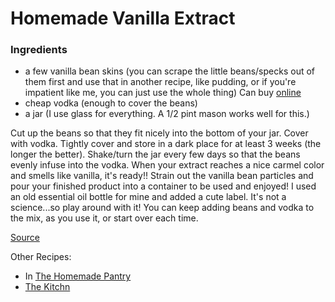 # Homemade Vanilla Extract

### Ingredients
- a few vanilla bean skins (you can scrape the little beans/specks out of them first and use that in another recipe, like pudding, or if you're impatient like me, you can just use the whole thing) Can buy [online](http://www.olivenation.com/Bourbon-Madagascar-Vanilla-Beans-P84.aspx)
- cheap vodka (enough to cover the beans)
- a jar (I use glass for everything.  A 1/2 pint mason works well for this.)

Cut up the beans so that they fit nicely into the bottom of your jar.  Cover with vodka.  Tightly cover and store in a dark place for at least 3 weeks (the longer the better).  Shake/turn the jar every few days so that the beans evenly infuse into the vodka.  When your extract reaches a nice carmel color and smells like vanilla, it's ready!!  Strain out the vanilla bean particles and pour your finished product into a container to be used and enjoyed!  I used an old essential oil bottle for mine and added a cute label.  It's not a science...so play around with it!  You can keep adding beans and vodka to the mix, as you use it, or start over each time.

[Source](http://www.contented-bee.com/blog/2014/4/23/homemade-vanilla)

Other Recipes:
- In [The Homemade Pantry](http://www.amazon.com/The-Homemade-Pantry-Buying-Making/dp/030788726X/ref=sr_1_1?ie=UTF8&qid=1398300885&sr=8-1&keywords=homemade+pantry)
- [The Kitchn](http://www.thekitchn.com/how-to-make-homemade-vanilla-extract-cooking-lessons-from-the-kitchn-197785)
